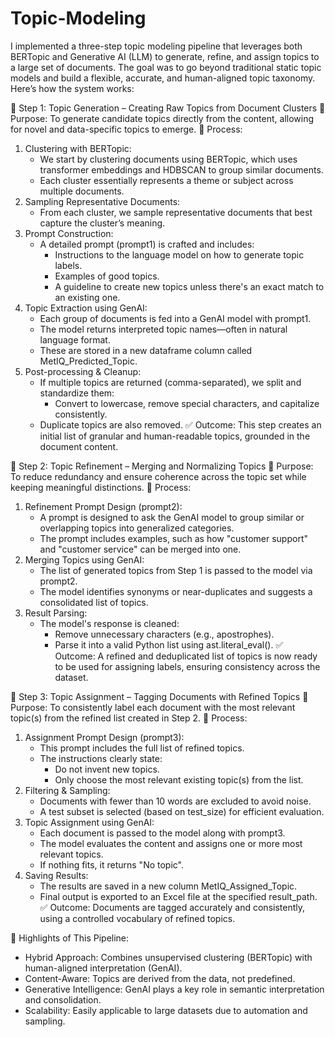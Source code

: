 # Topic-Modeling
I implemented a three-step topic modeling pipeline that leverages both BERTopic and Generative AI (LLM) to generate, refine, and assign topics to a large set of documents. The goal was to go beyond traditional static topic models and build a flexible, accurate, and human-aligned topic taxonomy. Here’s how the system works:


🔹 Step 1: Topic Generation – Creating Raw Topics from Document Clusters
🔸 Purpose:
To generate candidate topics directly from the content, allowing for novel and data-specific topics to emerge.
🔸 Process:
1. Clustering with BERTopic:
    * We start by clustering documents using BERTopic, which uses transformer embeddings and HDBSCAN to group similar documents.
    * Each cluster essentially represents a theme or subject across multiple documents.
2. Sampling Representative Documents:
    * From each cluster, we sample representative documents that best capture the cluster’s meaning.
3. Prompt Construction:
    * A detailed prompt (prompt1) is crafted and includes:
        * Instructions to the language model on how to generate topic labels.
        * Examples of good topics.
        * A guideline to create new topics unless there's an exact match to an existing one.
4. Topic Extraction using GenAI:
    * Each group of documents is fed into a GenAI model with prompt1.
    * The model returns interpreted topic names—often in natural language format.
    * These are stored in a new dataframe column called MetIQ_Predicted_Topic.
5. Post-processing & Cleanup:
    * If multiple topics are returned (comma-separated), we split and standardize them:
        * Convert to lowercase, remove special characters, and capitalize consistently.
    * Duplicate topics are also removed.
✅ Outcome:
This step creates an initial list of granular and human-readable topics, grounded in the document content.

🔹 Step 2: Topic Refinement – Merging and Normalizing Topics
🔸 Purpose:
To reduce redundancy and ensure coherence across the topic set while keeping meaningful distinctions.
🔸 Process:
1. Refinement Prompt Design (prompt2):
    * A prompt is designed to ask the GenAI model to group similar or overlapping topics into generalized categories.
    * The prompt includes examples, such as how "customer support" and "customer service" can be merged into one.
2. Merging Topics using GenAI:
    * The list of generated topics from Step 1 is passed to the model via prompt2.
    * The model identifies synonyms or near-duplicates and suggests a consolidated list of topics.
3. Result Parsing:
    * The model's response is cleaned:
        * Remove unnecessary characters (e.g., apostrophes).
        * Parse it into a valid Python list using ast.literal_eval().
✅ Outcome:
A refined and deduplicated list of topics is now ready to be used for assigning labels, ensuring consistency across the dataset.

🔹 Step 3: Topic Assignment – Tagging Documents with Refined Topics
🔸 Purpose:
To consistently label each document with the most relevant topic(s) from the refined list created in Step 2.
🔸 Process:
1. Assignment Prompt Design (prompt3):
    * This prompt includes the full list of refined topics.
    * The instructions clearly state:
        * Do not invent new topics.
        * Only choose the most relevant existing topic(s) from the list.
2. Filtering & Sampling:
    * Documents with fewer than 10 words are excluded to avoid noise.
    * A test subset is selected (based on test_size) for efficient evaluation.
3. Topic Assignment using GenAI:
    * Each document is passed to the model along with prompt3.
    * The model evaluates the content and assigns one or more most relevant topics.
    * If nothing fits, it returns "No topic".
4. Saving Results:
    * The results are saved in a new column MetIQ_Assigned_Topic.
    * Final output is exported to an Excel file at the specified result_path.
✅ Outcome:
Documents are tagged accurately and consistently, using a controlled vocabulary of refined topics.

🚀 Highlights of This Pipeline:
* Hybrid Approach: Combines unsupervised clustering (BERTopic) with human-aligned interpretation (GenAI).
* Content-Aware: Topics are derived from the data, not predefined.
* Generative Intelligence: GenAI plays a key role in semantic interpretation and consolidation.
* Scalability: Easily applicable to large datasets due to automation and sampling.
